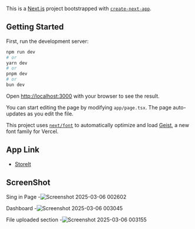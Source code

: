 This is a [Next.js](https://nextjs.org) project bootstrapped with [`create-next-app`](https://nextjs.org/docs/app/api-reference/cli/create-next-app).

## Getting Started

First, run the development server:

```bash
npm run dev
# or
yarn dev
# or
pnpm dev
# or
bun dev
```

Open [http://localhost:3000](http://localhost:3000) with your browser to see the result.

You can start editing the page by modifying `app/page.tsx`. The page auto-updates as you edit the file.

This project uses [`next/font`](https://nextjs.org/docs/app/building-your-application/optimizing/fonts) to automatically optimize and load [Geist](https://vercel.com/font), a new font family for Vercel.

## App Link

- [StoreIt](https://store-it-storage-app.vercel.app/sign-in) 

## ScreenShot
Sing in Page
-![Screenshot 2025-03-06 002602](https://github.com/user-attachments/assets/c8a66a1a-70c6-4f93-9eb7-3edf51e8e4ba)

Dashboard
-![Screenshot 2025-03-06 003045](https://github.com/user-attachments/assets/4ac92400-5262-4138-9ad1-96542a1d1796)

File uploaded section
-![Screenshot 2025-03-06 003155](https://github.com/user-attachments/assets/413bc37c-8c32-4258-9fcb-345b025c825c)



